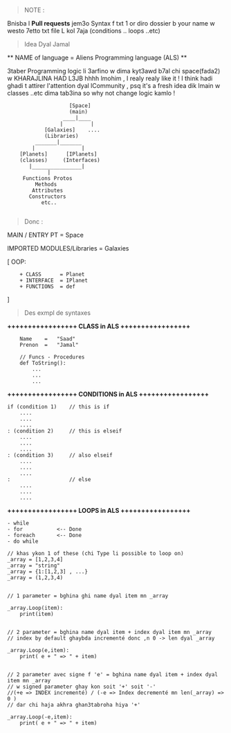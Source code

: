 > NOTE :

Bnisba l **Pull requests** jem3o Syntax f txt 1 or diro dossier b your name w westo 7etto txt file L kol 7aja (conditions .. loops ..etc)


> Idea Dyal Jamal


** NAME of language =  Aliens Programming language (ALS) **


3taber Programming logic li 3arfino w dima kyt3awd b7al chi space(fada2)
w KHARAJLINA HAD L3JB hhhh lmohim , I realy realy like it !
I think hadi ghadi t attirer l'attention dyal lCommunity , psq it's a fresh idea
dik lmain w classes ..etc dima tab3ina so why not change logic kamlo  !


```
                    [Space]
                    (main)
                  ____|____
                 |         |
            [Galaxies]    ....
            (Libraries)
         _______|_______
        |               |
    [Planets]      [IPlanets]
    (classes)     (Interfaces)
       |________________|
             |
     Functions Protos
         Methods
        Attributes
       Constructors
           etc..
			
```
   
   

   
> Donc :


MAIN / ENTRY PT 			= Space

IMPORTED MODULES/Libraries 	= Galaxies

[
	OOP:
	
		+ CLASS      = Planet
		+ INTERFACE  = IPlanet
		+ FUNCTIONS  = def
]



> Des exmpl de syntaxes 


**+++++++++++++++++ CLASS in ALS +++++++++++++++++**

```Planet Person:
	Name 	= 	"Saad"
	Prenon 	=	"Jamal"

	// Funcs - Procedures
	def ToString():
		...
		...
		...	
```

**+++++++++++++++++ CONDITIONS in ALS +++++++++++++++++**
		
	if (condition 1) 	// this is if 
		....
		....
		....
	: (condition 2)		// this is elseif
		....
		....
		....
	: (condition 3)		// also elseif
		....
		....
		....
	:					// else
		....
		....
		....
	

**+++++++++++++++++ LOOPS in ALS +++++++++++++++++**

	- while
	- for			<-- Done
	- foreach		<-- Done
	- do while
	
	// khas ykon 1 of these (chi Type li possible to loop on)
	_array = [1,2,3,4]
	_array = "string"
	_array = {1:[1,2,3] , ...}
	_array = (1,2,3,4)
	
	
	// 1 parameter = bghina ghi name dyal item mn _array
	
	_array.Loop(item):
		print(item)
		
		
	// 2 parameter = bghina name dyal item + index dyal item mn _array
	// index by default ghaybda incrementé donc ,n 0 -> len dyal _array
	
	_array.Loop(e,item):
		print( e + " => " + item)


	// 2 parameter avec signe f 'e' = bghina name dyal item + index dyal item mn _array
	// w signed parameter ghay kon soit '+' soit '-'  
	//(+e => INDEX incrementé) / (-e => Index decrementé mn len(_array) => 0 )
	// dar chi haja akhra ghan3tabroha hiya '+'
	
	_array.Loop(-e,item):
		print( e + " => " + item)







